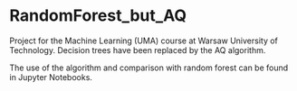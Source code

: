 # RandomForest_but_AQ
Project for the Machine Learning (UMA) course at Warsaw University of Technology. Decision trees have been replaced by the AQ algorithm.

The use of the algorithm and comparison with random forest can be found in Jupyter Notebooks.
